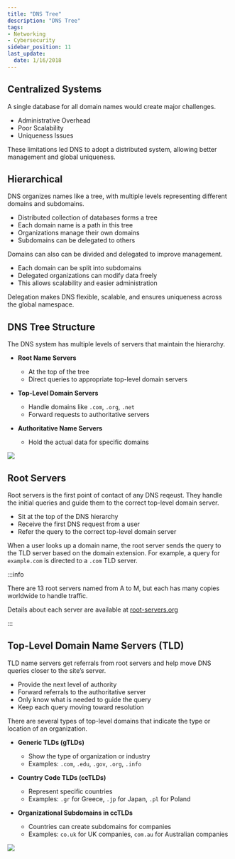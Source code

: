 ```yaml
---
title: "DNS Tree"
description: "DNS Tree"
tags: 
- Networking
- Cybersecurity
sidebar_position: 11
last_update:
  date: 1/16/2018
---
```


## Centralized Systems

A single database for all domain names would create major challenges.

- Administrative Overhead
- Poor Scalability
- Uniqueness Issues

These limitations led DNS to adopt a distributed system, allowing better management and global uniqueness.

## Hierarchical 

DNS organizes names like a tree, with multiple levels representing different domains and subdomains.

- Distributed collection of databases forms a tree
- Each domain name is a path in this tree
- Organizations manage their own domains
- Subdomains can be delegated to others

Domains can also can be divided and delegated to improve management.

- Each domain can be split into subdomains
- Delegated organizations can modify data freely
- This allows scalability and easier administration

Delegation makes DNS flexible, scalable, and ensures uniqueness across the global namespace.

## DNS Tree Structure

The DNS system has multiple levels of servers that maintain the hierarchy.

- **Root Name Servers**

  - At the top of the tree
  - Direct queries to appropriate top-level domain servers

- **Top-Level Domain Servers**

  - Handle domains like `.com`, `.org`, `.net`
  - Forward requests to authoritative servers

- **Authoritative Name Servers**

  - Hold the actual data for specific domains

<div class="img-center"> 

![](/img/docs/all-things-network-basics-dns-hierarchy-1.png)

</div>


## Root Servers

Root servers is the first point of contact of any DNS reqeust. They handle the initial  queries and guide them to the correct top-level domain server.

- Sit at the top of the DNS hierarchy
- Receive the first DNS request from a user
- Refer the query to the correct top-level domain server

When a user looks up a domain name, the root server sends the query to the TLD server based on the domain extension. For example, a query for `example.com` is directed to a `.com` TLD server.


:::info 

There are 13 root servers named from A to M, but each has many copies worldwide to handle traffic.

Details about each server are available at [root-servers.org](https://root-servers.org)

:::

## Top-Level Domain Name Servers (TLD)

TLD name servers get referrals from root servers and help move DNS queries closer to the site’s server.

- Provide the next level of authority
- Forward referrals to the authoritative server
- Only know what is needed to guide the query
- Keep each query moving toward resolution

There are several types of top-level domains that indicate the type or location of an organization.

- **Generic TLDs (gTLDs)**

  - Show the type of organization or industry
  - Examples: `.com`, `.edu`, `.gov`, `.org`, `.info`

- **Country Code TLDs (ccTLDs)**

  - Represent specific countries
  - Examples: `.gr` for Greece, `.jp` for Japan, `.pl` for Poland

- **Organizational Subdomains in ccTLDs**

  - Countries can create subdomains for companies
  - Examples: `co.uk` for UK companies, `com.au` for Australian companies


<div class="img-center"> 

![](/img/docs/all-things-network-basics-dns-tlds.png)

</div>
